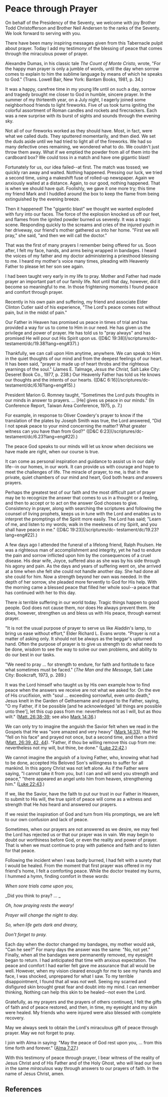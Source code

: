 # Peace through Prayer

On behalf of the Presidency of the Seventy, we welcome with joy Brother Todd
Christofferson and Brother Neil Andersen to the ranks of the Seventy. We look
forward to serving with you.

There have been many inspiring messages given from this Tabernacle pulpit
about prayer. Today I add my testimony of the blessing of peace that comes
through the miraculous power of prayer.

Alexandre Dumas, in his classic tale _The Count of Monte Cristo,_ wrote, "For
the happy man prayer is only a jumble of words, until the day when sorrow
comes to explain to him the sublime language by means of which he speaks to
God." (Trans. Lowell Bair, New York: Bantam Books, 1981, p. 34.)

It was a happy, carefree time in my young life until on such a day, sorrow and
tragedy brought me closer to God in humble, sincere prayer. In the summer of
my thirteenth year, on a July night, I eagerly joined some neighborhood
friends to light fireworks. Five of us took turns igniting the colorful
assortment of Roman candles and rockets and firecrackers. Each was a new
surprise with its burst of sights and sounds through the evening sky.

Not all of our fireworks worked as they should have. Most, in fact, were what
we called duds. They sputtered momentarily, and then died. We set the duds
aside until we had tried to light all of the fireworks. We had so many
defective ones remaining, we wondered what to do. We couldn't just throw them
away. What if we emptied the powder from all of them into the cardboard box?
We could toss in a match and have one gigantic blast!

Fortunately for us, our idea failed--at first. The match was tossed; we
quickly ran away and waited. Nothing happened. Pressing our luck, we tried a
second time, using a makeshift fuse of rolled-up newspaper. Again we anxiously
waited at a distance. Again, to our good, nothing happened. That is when we
should have quit. Foolishly, we gave it one more try; this time my friend Mark
and I huddled around the box to keep the flame from being extinguished by the
evening breeze.

Then it happened! The "gigantic blast" we thought we wanted exploded with fury
into our faces. The force of the explosion knocked us off our feet, and flames
from the ignited powder burned us severely. It was a tragic scene. Responding
quickly to the screams and cries of the injured youth in her driveway, our
friend's mother gathered us into her home. "First we will pray," she said,
"and then we will call the doctor."

That was the first of many prayers I remember being offered for us. Soon
after, I felt my face, hands, and arms being wrapped in bandages. I heard the
voices of my father and my doctor administering a priesthood blessing to me. I
heard my mother's voice many times, pleading with Heavenly Father to please
let her son see again.

I had been taught very early in my life to pray. Mother and Father had made
prayer an important part of our family life. Not until that day, however, did
it become so meaningful to me. In those frightening moments I found peace and
comfort through prayer.

Recently in his own pain and suffering, my friend and associate Elder Clinton
Cutler said of his experience, "The Lord's peace comes not without pain, but
in the midst of pain."

Our Father in Heaven has promised us peace in times of trial and has provided
a way for us to come to Him in our need. He has given us the privilege and
power of prayer. He has told us to "pray always" and has promised He will pour
out His Spirit upon us. ([D&amp;C 19:38](/scriptures/dc-
testament/dc/19.38?lang=eng#37).)

Thankfully, we can call upon Him anytime, anywhere. We can speak to Him in the
quiet thoughts of our mind and from the deepest feelings of our heart. It has
been said, "prayer is made up of heart throbs and the righteous yearnings of
the soul." (James E. Talmage, _Jesus the Christ,_ Salt Lake City: Deseret Book
Co., 1977, p. 238.) Our Heavenly Father has told us He knows our thoughts and
the intents of our hearts. ([D&amp;C 6:16](/scriptures/dc-
testament/dc/6.16?lang=eng#15).)

President Marion G. Romney taught, "Sometimes the Lord puts thoughts in our
minds in answer to prayers. ... [He] gives us peace in our minds." (In
Conference Report, Taiwan Area Conference, 1975, p. 7.)

For example, in response to Oliver Cowdery's prayer to know if the translation
of the plates by Joseph Smith was true, the Lord answered, "Did I not speak
peace to your mind concerning the matter? What greater witness can you have
than from God?" ([D&amp;C 6:23](/scriptures/dc-
testament/dc/6.23?lang=eng#22).)

The peace God speaks to our minds will let us know when decisions we have made
are right, when our course is true.

It can come as personal inspiration and guidance to assist us in our daily
life--in our homes, in our work. It can provide us with courage and hope to
meet the challenges of life. The miracle of prayer, to me, is that in the
private, quiet chambers of our mind and heart, God both hears _and_ answers
prayers.

Perhaps the greatest test of our faith and the most difficult part of prayer
may be to recognize the answer that comes to us in a thought or a feeling, and
then to accept or to act on the answer God chooses to give. Consistency in
prayer, along with searching the scriptures and following the counsel of
living prophets, keeps us in tune with the Lord and enables us to interpret
the promptings of the Spirit more easily. The Lord has said; "Learn of me, and
listen to my words; walk in the meekness of my Spirit, and you shall have
peace in me." ([D&amp;C 19:23](/scriptures/dc-
testament/dc/19.23?lang=eng#22).)

A few days ago I attended the funeral of a lifelong friend, Ralph Poulsen. He
was a righteous man of accomplishment and integrity, yet he had to endure the
pain and sorrow inflicted upon him by the consequences of a cruel disease. His
dear wife, Joyce, suffered also as she was by his side through his agony and
pain. As the days and years of suffering went on, she arrived at a time when
she felt she could not handle another day. She had done all she could for him.
Now a strength beyond her own was needed. In the depth of her sorrow, she
pleaded more fervently to God for His help. With the morning came a blessed
peace that filled her whole soul--a peace that has continued with her to this
day.

There _is_ terrible suffering in our world today. Tragic things happen to good
people. God does not cause them, nor does He always prevent them. He does,
however, strengthen us and bless us with His peace, through earnest prayer.

"It is not the usual purpose of prayer to serve us like Aladdin's lamp, to
bring us ease without effort," Elder Richard L. Evans wrote. "Prayer is not a
matter of asking only. It should not be always as the beggar's upturned hand.
Often the purpose of prayer is to give us strength to do what needs to be
done, wisdom to see the way to solve our own problems, and ability to do our
best in our tasks.

"We need to pray ... for strength to endure, for faith and fortitude to face
what sometimes must be faced." (_The Man and the Message,_ Salt Lake City:
Bookcraft, 1973, p. 289.)

It was the Lord himself who taught us by His own example how to find peace
when the answers we receive are not what we asked for. On the eve of His
crucifixion, with "soul ... exceeding sorrowful, even unto death," Jesus knelt
in the Garden of Gethsemane and prayed to the Father, saying, "O my Father, if
it be possible [and he acknowledged 'all things are possible unto thee'], let
this cup pass from me: nevertheless not as I will, but as thou wilt." ([Matt.
26:38-39](/scriptures/nt/matt/26.38-39?lang=eng#37); see also [Mark
14:36](/scriptures/nt/mark/14.36?lang=eng#35).)

We can only try to imagine the anguish the Savior felt when we read in the
Gospels that He was "sore amazed and very heavy" ([Mark
14:33](/scriptures/nt/mark/14.33?lang=eng#32)), that He "fell on his face" and
prayed not once, but a second time, and then a third ([Matt. 26:39, 42,
44](/scriptures/nt/matt/26.39,42,44?lang=eng#38)). "Father, if thou be willing
remove this cup from me: nevertheless not my will, but thine, be done." ([Luke
22:42](/scriptures/nt/luke/22.42?lang=eng#41).)

We cannot imagine the anguish of a loving Father, who, knowing what had to be
done, accepted His Beloved Son's willingness to suffer for all mankind. In
this agony Christ was not left alone. As if the Father were saying, "I cannot
take it from you, but I can and will send you strength and peace," "there
appeared an angel unto him from heaven, strengthening him." ([Luke
22:43](/scriptures/nt/luke/22.43?lang=eng#42).)

If we, like the Savior, have the faith to put our trust in our Father in
Heaven, to submit to His will, the true spirit of peace will come as a witness
and strength that He _has_ heard and answered our prayers.

If we resist the inspiration of God and turn from His promptings, we are left
to our own confusion and lack of peace.

Sometimes, when our prayers are not answered as we desire, we may feel the
Lord has rejected us or that our prayer was in vain. We may begin to doubt our
worthiness before God, or even the reality and power of prayer. That is when
we must continue to pray with patience and faith and to listen for that peace.

Following the incident when I was badly burned, I had felt with a surety that
I would be healed. From the moment that first prayer was offered in my
friend's home, I felt a comforting peace. While the doctor treated my burns, I
hummed a hymn, finding comfort in these words:

_When sore trials came upon you,_

_Did you think to pray? ... _

_Oh, how praying rests the weary!_

_Prayer will change the night to day._

_So, when life gets dark and dreary,_

_Don't forget to pray._

Each day when the doctor changed my bandages, my mother would ask, "Can he
see?" For many days the answer was the same: "No, not yet." Finally, when all
the bandages were permanently removed, my eyesight began to return. I had
anticipated that time with anxious expectation. The peace and comfort I had
earlier felt gave me assurance that all would be well. However, when my vision
cleared enough for me to see my hands and face, I was shocked, unprepared for
what I saw. To my terrible disappointment, I found that all was _not_ well.
Seeing my scarred and disfigured skin brought great fear and doubt into my
mind. I can remember thinking, Nothing can help this skin to be healed--not
even the Lord.

Gratefully, as my prayers and the prayers of others continued, I felt the
gifts of faith and of peace restored, and then, in time, my eyesight and my
skin were healed. My friends who were injured were also blessed with complete
recovery.

May we always seek to obtain the Lord's miraculous gift of peace through
prayer. May we not forget to pray.

I join with Alma in saying: "May the peace of God rest upon you, ... from this
time forth and forever." ([Alma
7:27](/scriptures/bofm/alma/7.27?lang=eng#26).)

With this testimony of peace through prayer, I bear witness of the reality of
Jesus Christ and of His Father and of the Holy Ghost, who will lead our lives
in the same _miraculous_ way through answers to our prayers of faith. In the
name of Jesus Christ, amen.

## References

